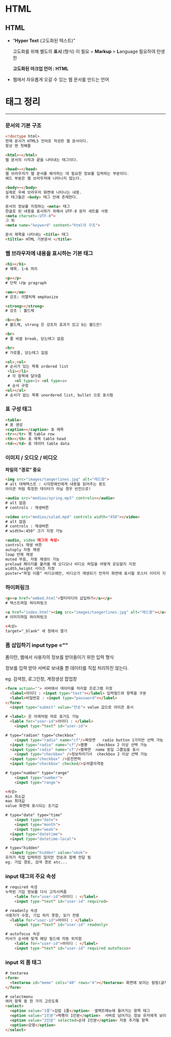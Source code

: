 # HTML

## HTML

- “**Hyper Text** (고도화된 텍스트)”
    
    고도화를 위해 별도의 **표시** (형식) 이 필요 = **Markup** > **L**anguage 필요하여 탄생한
    
    **고도화된 마크업 언어 : HTML** 
    

- 웹에서 자유롭게 오갈 수 있는 웹 문서를 만드는 언어

# 태그 정리

---

### 문서의 기본 구조

```html
<!doctype html> 
현재 문서가 HTML5 언어로 작성한 웹 문서이다.
항상 맨 첫째줄

<html>~</html>
웹 문서의 시작과 끝을 나타내는 태그이다.

<head>~</head>
웹 브라우저가 웹 문서를 해석하는 데 필요한 정보를 입력하는 부분이다.
헤드 부분은 웹 브라우저에 나타나지 않는다.

<body>~</body>
실제로 우베 브라우저 화면에 나타나는 내용.
주 태그들은 <body> 태그 안에 존재한다.

문서의 정보를 지정하는 <meta> 태그
한글로 된 내용을 표시하기 위해서 UTF-8 문자 세트를 사용
<meta charset=:UTF-8">
그 외
<meta name="keyword" content="html의 구조">

문서 제목을 나타내는 <title> 태그
<tiltle> HTML 기본문서 </title>
```

### 웹 브라우저에 내용을 표시하는 <body> 기본 태그

```html
<h1></h1>
# 제목. 1~6 까지

<p></p>
# 단락 나눔 pragraph

<em></em>
# 강조: 이탤릭체 emphasize

<strong></strong>
# 강조 : 볼드체

<b></b>
# 볼드체, strong 은 강조의 효과가 있고 b는 볼드만!

<br>
# 줄 바꿈 break, 닫는태그 없음

<hr>
# 가로줄, 닫는태그 없음

<ol>,<ol>
# 순서가 있는 목록 ordered list
 <li></li>
 # 각 항목에 달아줌
	<ol type=1> <ol type=a>
 # 순서 규정
<ul></ul>
# 순서가 없는 목록 unordered list, bullet 으로 표시됨
```

### 표 구성 태그

```html
<table>
# 표 생성
<caption></caption> 표 제목
<tr></tr> 행 table row
<th></th> 표 제목 table head
<td></td> 표 데이터 table data
```

### 이미지 / 오디오 / 비디오

**파일의 “경로” 중요**

```html
<img src="images/tangerlines.jpg" alt="레드향">
# alt 대체텍스트 : 시각장애인에게 내용을 읽어주는 용도
아이콘 처럼 특정한 데이터가 아닐 경우 빈칸으로!

<audio src="medias/spring.mp3" controls></audio>
# alt 없음
# controls : 재생버튼

<video src="medias/salad.mp4" controls width="450"></video>
# alt 없음
# controls : 재생버튼
# width=:450" 크기 지정 가능

<audio, video 태그의 속성>
controls 재생 버튼
autoply 자동 재생
loap 반복 재생
muted 무음, 자동 재생이 가능
preload 페이지를 불러올 때 오디오나 비디오 파일을 어떻게 로딩할지 지정
width,height 사이즈 지정
poster="파일 이름" 비디오에만, 비디오가 재생되기 전까지 화면에 표시될 포스터 이미지 지정
```

### 하이퍼링크

```html
<p><a href="embed.html">멀티미디어 삽입하기</a></p>
# 텍스트파일 하이퍼링크

<a href="index.html"><img src="images/tangerlines.jpg" alt="레드향"></a>
# 이미지파일 하이퍼링크

<속성>
target="_blank" 새 창에서 열기
```

### 폼 삽입하기 input type =””

폼이란, 웹에서 사용자의 정보를 받아들이기 위한 입력 형식

정보를 입력 받아 서버로 보내줄 뿐 데이터를 직접 처리하진 않는다.

eg. 검색창, 로그인창, 계정생성 팝업창

```html
<form action=""> 서버에서 데이터를 처리할 프로그램 지정 
  <label>아이디 : <input type="text"></label> 입력필드와 항목을 구분
  <label>비밀번호 : <input type="password"></label>
</form>
  <input type="submit" value="전송"> value 값으로 아이콘 표시

# <label> 은 아래처럼 따로 표기도 가능
  <lable for="user-id">아이디 : </label>
	<input type-"text" id="user-id">

# type="radion" type="checkbox"
	<input type="radio" name="cf"/>짜장면   radio button 1가지만 선택 가능
  <input type="radio" name="cf"/>짬뽕    checkbox 2 이상 선택 가능
  <input type="radio" name="cf"/>짬짜면  name 동일 그룹임을 표시
	<input type="checkbox" />정보처리기사  checkbox 2 이상 선택 가능
  <input type="checkbox" />운전면허
  <input type="checkbox" checked/>오라클자격증

# type="number" type="range"
	<input type="number">
	<input type="range">

<속성>
min 최소값
max 최대값
value 화면에 표시되는 초기값

# type="date" type="time"
	<input type="date">
	<input type="month">
	<input type="weak">
  <input type="datetime">
  <input type="datetime-local">

# type="hidden"
  <input type="hidden" value="okok">
유저가 직접 입력하진 않지만 전송과 함께 전달 됨
eg. 가입 경로, 검색 경로 etc...
```

### input 태그의 주요 속성

```html
# required 속성
누락된 기입 정보를 다시 고지시켜줌
	<lable for="user-id">아이디 : </label>
	<input type-"text" id="user-id" required>

# readonly 속성
사용자가 수정, 기입 하지 못함, 읽기 전용
  <lable for="user-id">아이디 : </label>
	<input type-"text" id="user-id" readonly>

# autofocus 속성
커서가 순서에 맞게 해당 필드에 자동 위치함
	<lable for="user-id">아이디 : </label>
	<input type-"text" id="user-id" required autofocus>
```

### input 외 폼 태그

```html
# textarea
<form>
  <textarea id="memo" cols="40" rows="4"></textarea> 화면에 보이는 칼럼(글자)수와 행수 대략 설정
</form>

# selectmenu
여러 항목 중 한 가지 고르도록
<select>
  <option value="1줄">김밥 1줄</option>  셀렉트메뉴에 들어가는 항목 태그  
  <option value="1인분">떡볶이 1인분</option>  서버로 넘어가는 정보 유저에게 보이는 정보
  <option value="2인분" selected>순대 2인분</option> 자동 추가될 항목
  <option>오뎅</option>
</select>
```